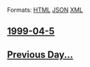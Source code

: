 
Formats: [HTML](1999/04/5/index.html)  [JSON](1999/04/5/index.json)  [XML](1999/04/5/index.xml)  

## [1999-04-5](/news/1999/04/5/index.md)

## [Previous Day...](/news/1999/04/4/index.md)

